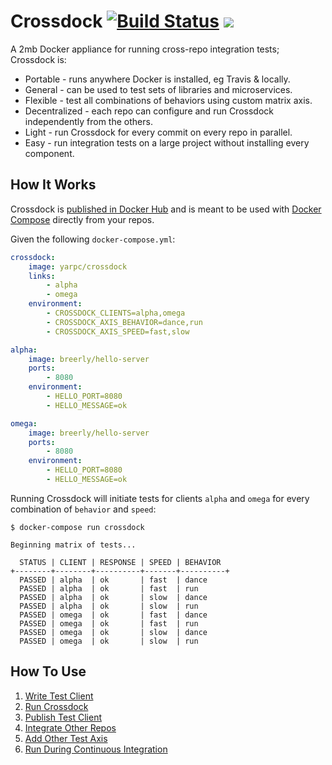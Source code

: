 # Crossdock [![Build Status](https://travis-ci.org/yarpc/crossdock.svg?branch=master)](https://travis-ci.org/yarpc/crossdock) [![](https://badge.imagelayers.io/yarpc/crossdock:latest.svg)](https://imagelayers.io/?images=yarpc/crossdock:latest 'Get your own badge on imagelayers.io')

A 2mb Docker appliance for running cross-repo integration tests; Crossdock is:

* Portable - runs anywhere Docker is installed, eg Travis & locally.
* General - can be used to test sets of libraries and microservices.
* Flexible - test all combinations of behaviors using custom matrix axis.
* Decentralized - each repo can configure and run Crossdock independently from the others.
* Light - run Crossdock for every commit on every repo in parallel.
* Easy - run integration tests on a large project without installing every component.

## How It Works

Crossdock is [published in Docker Hub](https://hub.docker.com/r/yarpc/crossdock/) and is
meant to be used with [Docker Compose](https://docs.docker.com/compose/) directly from your repos.

Given the following `docker-compose.yml`:

```yml
crossdock:
    image: yarpc/crossdock
    links:
        - alpha
        - omega
    environment:
        - CROSSDOCK_CLIENTS=alpha,omega
        - CROSSDOCK_AXIS_BEHAVIOR=dance,run
        - CROSSDOCK_AXIS_SPEED=fast,slow

alpha:
    image: breerly/hello-server
    ports:
        - 8080
    environment:
        - HELLO_PORT=8080
        - HELLO_MESSAGE=ok

omega:
    image: breerly/hello-server
    ports:
        - 8080
    environment:
        - HELLO_PORT=8080
        - HELLO_MESSAGE=ok
```

Running Crossdock will initiate tests for clients `alpha` and `omega` for
every combination of `behavior` and `speed`:

```
$ docker-compose run crossdock

Beginning matrix of tests...

  STATUS | CLIENT | RESPONSE | SPEED | BEHAVIOR
+--------+--------+----------+-------+----------+
  PASSED | alpha  | ok       | fast  | dance
  PASSED | alpha  | ok       | fast  | run
  PASSED | alpha  | ok       | slow  | dance
  PASSED | alpha  | ok       | slow  | run
  PASSED | omega  | ok       | fast  | dance
  PASSED | omega  | ok       | fast  | run
  PASSED | omega  | ok       | slow  | dance
  PASSED | omega  | ok       | slow  | run
```

## How To Use

1. [Write Test Client](docs/write-test-client.md)
2. [Run Crossdock](docs/run-crossdock.md)
3. [Publish Test Client](docs/publish-test-client.md)
4. [Integrate Other Repos](docs/integrate-other-repos.md)
5. [Add Other Test Axis](docs/add-other-axis.md)
6. [Run During Continuous Integration](docs/add-to-ci.md)
